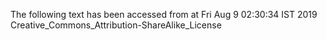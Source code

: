 The following text has been accessed from at Fri Aug 9 02:30:34 IST 2019
Creative_Commons_Attribution-ShareAlike_License
